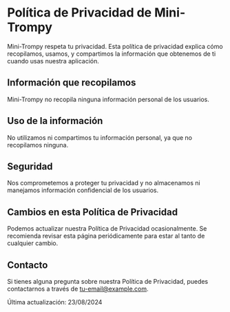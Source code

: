 # Política de Privacidad de Mini-Trompy

Mini-Trompy respeta tu privacidad. Esta política de privacidad explica cómo recopilamos, usamos, y compartimos la información que obtenemos de ti cuando usas nuestra aplicación.

## Información que recopilamos

Mini-Trompy no recopila ninguna información personal de los usuarios.

## Uso de la información

No utilizamos ni compartimos tu información personal, ya que no recopilamos ninguna.

## Seguridad

Nos comprometemos a proteger tu privacidad y no almacenamos ni manejamos información confidencial de los usuarios.

## Cambios en esta Política de Privacidad

Podemos actualizar nuestra Política de Privacidad ocasionalmente. Se recomienda revisar esta página periódicamente para estar al tanto de cualquier cambio.

## Contacto

Si tienes alguna pregunta sobre nuestra Política de Privacidad, puedes contactarnos a través de [tu-email@example.com](mailto:tu-email@example.com).

Última actualización: 23/08/2024
